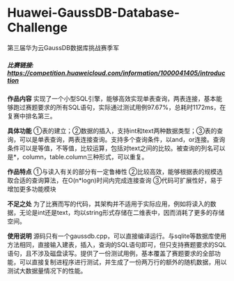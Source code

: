 # Huawei-GaussDB-Database-Challenge
第三届华为云GaussDB数据库挑战赛季军
##### 比赛链接: https://competition.huaweicloud.com/information/1000041405/introduction

__作品内容__
实现了一个小型SQL引擎，能够高效实现单表查询，两表连接，基本能够跑过赛题要求的所有SQL语句，实际通过测试用例97.67%，总耗时1172ms，在复赛中排名第三。

__具体功能__
①表的建立；②数据的插入，支持int和text两种数据类型；③表的查询，可以是单表查询，两表连接查询。支持多个查询条件，以and，or连接。查询条件可以是等值，不等值，比较运算，包括对text之间的比较。被查询的列名可以是*，column，table.column三种形式，可以重复。

__作品特点__
①与读入有关的部分有一定鲁棒性
②比较高效，能够根据表的规模选取合适的查询算法，在O(n*logn)时间内完成连接查询
③代码可扩展性好，易于增加更多功能模块

__不足之处__
为了比赛而写的代码，其架构并不适用于实际应用，例如将读入的数据，无论是int还是text，均以string形式存储在二维表中，因而消耗了更多的存储空间。

__使用说明__
源码只有一个gaussdb.cpp，可以直接编译运行。与sqlite等数据库使用方法相同，直接输入建表，插入，查询的SQL语句即可，但只支持赛题要求的SQL语句，且不涉及磁盘读写。提供了一份测试用例，基本覆盖了赛题要求的全部功能，可以直接复制进程序进行测试，并生成了一份两万行的额外的随机数据，用以测试大数据量情况下的性能。
